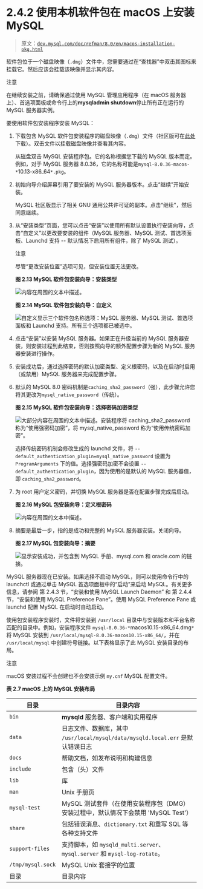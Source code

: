 # 2.4.2 使用本机软件包在 macOS 上安装 MySQL

> 原文：[`dev.mysql.com/doc/refman/8.0/en/macos-installation-pkg.html`](https://dev.mysql.com/doc/refman/8.0/en/macos-installation-pkg.html)

软件包位于一个磁盘映像（`.dmg`）文件中，您需要通过在“查找器”中双击其图标来挂载它。然后应该会挂载该映像并显示其内容。

注意

在继续安装之前，请确保通过使用 MySQL 管理应用程序（在 macOS 服务器上）、首选项面板或命令行上的**mysqladmin shutdown**停止所有正在运行的 MySQL 服务器实例。

要使用软件包安装程序安装 MySQL：

1.  下载包含 MySQL 软件包安装程序的磁盘映像（`.dmg`）文件（社区版可在[此处](https://dev.mysql.com/downloads/mysql/)下载）。双击文件以挂载磁盘映像并查看其内容。

    从磁盘双击 MySQL 安装程序包。它的名称根据您下载的 MySQL 版本而定。例如，对于 MySQL 服务器 8.0.36，它的名称可能是`mysql-8.0.36-macos-*`10.13-x86_64`*.pkg`。

1.  初始向导介绍屏幕引用了要安装的 MySQL 服务器版本。点击“继续”开始安装。

    MySQL 社区版显示了相关 GNU 通用公共许可证的副本。点击“继续”，然后同意继续。

1.  从“安装类型”页面，您可以点击“安装”以使用所有默认设置执行安装向导，点击“自定义”以更改要安装的组件（MySQL 服务器、MySQL 测试、首选项面板、Launchd 支持 -- 默认情况下启用所有组件，除了 MySQL 测试）。

    注意

    尽管“更改安装位置”选项可见，但安装位置无法更改。

    **图 2.13 MySQL 软件包安装向导：安装类型**

    ![内容在周围的文本中描述。](img/f1e94f70d70da369caa7b6acce1547d8.png)

    **图 2.14 MySQL 软件包安装向导：自定义**

    ![自定义显示三个软件包名称选项：MySQL 服务器、MySQL 测试、首选项面板和 Launchd 支持。所有三个选项都已被选中。](img/a4d8393421bb11cbed0c6ad7f31f593c.png)

1.  点击“安装”以安装 MySQL 服务器。如果正在升级当前的 MySQL 服务器安装，则安装过程到此结束，否则按照向导的额外配置步骤为新的 MySQL 服务器安装进行操作。

1.  安装成功后，通过选择密码的默认加密类型、定义根密码，以及在启动时启用（或禁用）MySQL 服务器来完成配置步骤。

1.  默认的 MySQL 8.0 密码机制是`caching_sha2_password`（强），此步骤允许您将其更改为`mysql_native_password`（传统）。

    **图 2.15 MySQL 软件包安装向导：选择密码加密类型**

    ![大部分内容在周围的文本中描述。安装程序将 caching_sha2_password 称为“使用强密码加密”，将 mysql_native_password 称为“使用传统密码加密”。](img/d1fd7a433920b13ecc02c9f7461a0a3c.png)

    选择传统密码机制会修改生成的 launchd 文件，将 `--default_authentication_plugin=mysql_native_password` 设置为 `ProgramArguments` 下的值。选择强密码加密不会设置 `--default_authentication_plugin`，因为使用的是默认的 MySQL 服务器值，即 `caching_sha2_password`。

1.  为 root 用户定义密码，并切换 MySQL 服务器是否在配置步骤完成后启动。

    **图 2.16 MySQL 包安装向导：定义根密码**

    ![内容在周围的文本中描述。](img/54876a444a40d1e06f88e8520baab955.png)

1.  摘要是最后一步，指的是成功和完整的 MySQL 服务器安装。关闭向导。

    **图 2.17 MySQL 包安装向导：摘要**

    ![显示安装成功，并包含到 MySQL 手册、mysql.com 和 oracle.com 的链接。](img/f56d0631442a6ce1bd149168ee417786.png)

MySQL 服务器现在已安装。如果选择不启动 MySQL，则可以使用命令行中的 launchctl 或通过单击 MySQL 首选项面板中的“启动”来启动 MySQL。有关更多信息，请参阅 第 2.4.3 节，“安装和使用 MySQL Launch Daemon” 和 第 2.4.4 节，“安装和使用 MySQL Preference Pane”。使用 MySQL Preference Pane 或 launchd 配置 MySQL 在启动时自动启动。

使用包安装程序安装时，文件将安装到 `/usr/local` 目录中与安装版本和平台名称匹配的目录中。例如，安装程序文件 `mysql-8.0.36-*`macos10.15-x86_64.dmg`*` 将 MySQL 安装到 `/usr/local/mysql-8.0.36-macos10.15-x86_64/`，并在 `/usr/local/mysql` 中创建符号链接。以下表格显示了此 MySQL 安装目录的布局。

注意

macOS 安装过程不会创建也不会安装示例 `my.cnf` MySQL 配置文件。

**表 2.7 macOS 上的 MySQL 安装布局**

| 目录 | 目录内容 |
| --- | --- |
| `bin` | **mysqld** 服务器、客户端和实用程序 |
| `data` | 日志文件、数据库，其中 `/usr/local/mysql/data/mysqld.local.err` 是默认错误日志 |
| `docs` | 帮助文档，如发布说明和构建信息 |
| `include` | 包含（头）文件 |
| `lib` | 库 |
| `man` | Unix 手册页 |
| `mysql-test` | MySQL 测试套件（在使用安装程序包（DMG）安装过程中，默认情况下会禁用 'MySQL Test'） |
| `share` | 包括错误消息、`dictionary.txt` 和重写 SQL 等各种支持文件 |
| `support-files` | 支持脚本，如 `mysqld_multi.server`、`mysql.server` 和 `mysql-log-rotate`。 |
| `/tmp/mysql.sock` | MySQL Unix 套接字的位置 |
| 目录 | 目录内容 |
